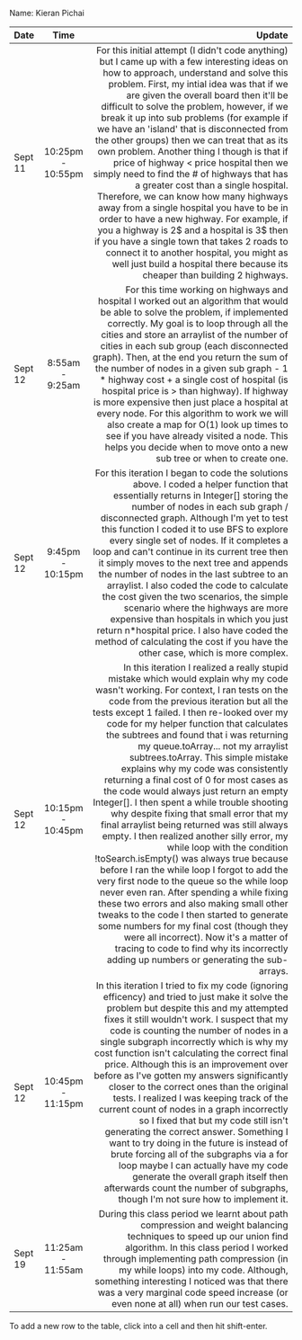 Name: Kieran Pichai

| Date    |       Time        |                                                                                                                                                                                                                                                                                                                                                                                                                                                                                                                                                                                                                                                                                                                                                                                                                                                                                                                                                                                                                                                                                                                                                                                                                              Update |
|:--------|:-----------------:|------------------------------------------------------------------------------------------------------------------------------------------------------------------------------------------------------------------------------------------------------------------------------------------------------------------------------------------------------------------------------------------------------------------------------------------------------------------------------------------------------------------------------------------------------------------------------------------------------------------------------------------------------------------------------------------------------------------------------------------------------------------------------------------------------------------------------------------------------------------------------------------------------------------------------------------------------------------------------------------------------------------------------------------------------------------------------------------------------------------------------------------------------------------------------------------------------------------------------------:|
| Sept 11 | 10:25pm - 10:55pm |                                                                                                                                                                                                                                                          For this initial attempt (I didn't code anything) but I came up with a few interesting ideas on how to approach, understand and solve this problem. First, my intial idea was that if we are given the overall board then it'll be difficult to solve the problem, however, if we break it up into sub problems (for example if we have an 'island' that is disconnected from the other groups) then we can treat that as its own problem. Another thing I though is that if price of highway < price hospital then we simply need to find the # of highways that has a greater cost than a single hospital. Therefore, we can know how many highways away from a single hospital you have to be in order to have a new highway. For example, if you a highway is 2$ and a hospital is 3$ then if you have a single town that takes 2 roads to connect it to another hospital, you might as well just build a hospital there because its cheaper than building 2 highways. |
| Sept 12 |  8:55am - 9:25am  |                                                                                                                                                                                                                                                                                                                                                                                                                                                                                                 For this time working on highways and hospital I worked out an algorithm that would be able to solve the problem, if implemented correctly. My goal is to loop through all the cities and store an arraylist of the number of cities in each sub group (each disconnected graph). Then, at the end you return the sum of the number of nodes in a given sub graph - 1 * highway cost + a single cost of hospital (is hospital price is > than highway). If highway is more expensive then just place a hospital at every node. For this algorithm to work we will also create a map for O(1) look up times to see if you have already visited a node. This helps you decide when to move onto a new sub tree or when to create one. |
| Sept 12 | 9:45pm - 10:15pm  |                                                                                                                                                                                                                                                                                                                                                                                                                                                            For this iteration I began to code the solutions above. I coded a helper function that essentially returns in Integer[] storing the number of nodes in each sub graph / disconnected graph. Although I'm yet to test this function I coded it to use BFS to explore every single set of nodes. If it completes a loop and can't continue in its current tree then it simply moves to the next tree and appends the number of nodes in the last subtree to an arraylist. I also coded the code to calculate the cost given the two scenarios, the simple scenario where the highways are more expensive than hospitals in which you just return n*hospital price. I also have coded the method of calculating the cost if you have the other case, which is more complex. |
| Sept 12 | 10:15pm - 10:45pm | In this iteration I realized a really stupid mistake which would explain why my code wasn't working. For context, I ran tests on the code from the previous iteration but all the tests except 1 failed. I then re-looked over my code for my helper function that calculates the subtrees and found that i was returning my queue.toArray... not my arraylist subtrees.toArray. This simple mistake explains why my code was consistently returning a final cost of 0 for most cases as the code would always just return an empty Integer[]. I then spent a while trouble shooting why despite fixing that small error that my final arraylist being returned was still always empty. I then realized another silly error, my while loop with the condition !toSearch.isEmpty() was always true because before I ran the while loop I forgot to add the very first node to the queue so the while loop never even ran. After spending a while fixing these two errors and also making small other tweaks to the code I then started to generate some numbers for my final cost (though they were all incorrect). Now it's a matter of tracing to code to find why its incorrectly adding up numbers or generating the sub-arrays. |
| Sept 12 | 10:45pm - 11:15pm |                                                                                                                                                                                                                                                                                                               In this iteration I tried to fix my code (ignoring efficency) and tried to just make it solve the problem but despite this and my attempted fixes it still wouldn't work. I suspect that my code is counting the number of nodes in a single subgraph incorrectly which is why my cost function isn't calculating the correct final price. Although this is an improvement over before as I've gotten my answers significantly closer to the correct ones than the original tests. I realized I was keeping track of the current count of nodes in a graph incorrectly so I fixed that but my code still isn't generating the correct answer. Something I want to try doing in the future is instead of brute forcing all of the subgraphs via a for loop maybe I can actually have my code generate the overall graph itself then afterwards count the number of subgraphs, though I'm not sure how to implement it. |
| Sept 19 | 11:25am - 11:55am |                                                                                                                                                                                                                                                                                                                                                                                                                                                                                                                                                                                                                                                                                                                                                                                                                                               During this class period we learnt about path compression and weight balancing techniques to speed up our union find algorithm. In this class period I worked through implementing path compression (in my while loops) into my code. Although, something interesting I noticed was that there was a very marginal code speed increase (or even none at all) when run our test cases. |


To add a new row to the table, click into a cell and then hit shift-enter.